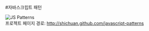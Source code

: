 #자바스크립트 패턴

<img src="http://shichuan.github.com/javascript-patterns/img/js-patterns.png" alt="JS Patterns" title="JS Patterns" />
<br />
프로젝트 페이지 경로: <a href="http://shichuan.github.com/javascript-patterns" target="_blank">http://shichuan.github.com/javascript-patterns</a>

